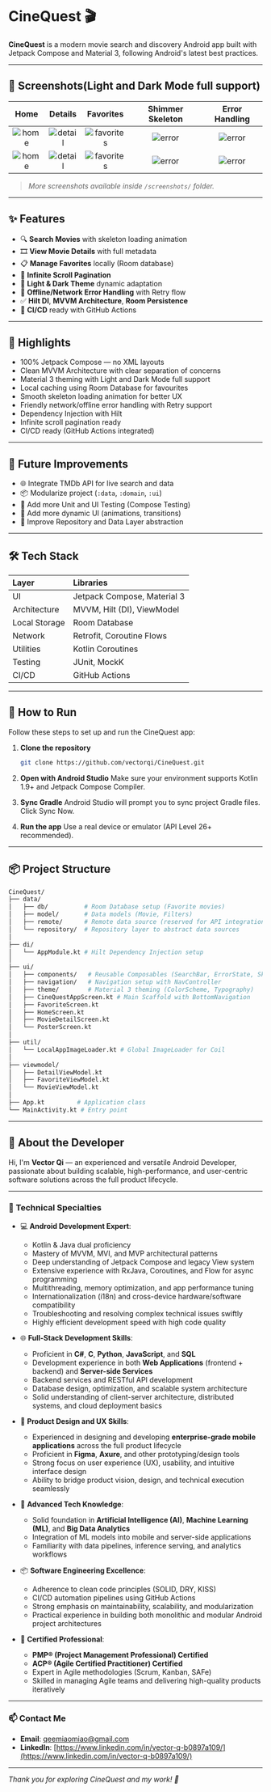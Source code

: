 # CineQuest 🎬

**CineQuest** is a modern movie search and discovery Android app built with Jetpack Compose and Material 3, following Android's latest best practices.

---

## 📱 Screenshots(Light and Dark Mode full support)
| Home | Details | Favorites | Shimmer Skeleton | Error Handling |
|:----:|:-------:|:---------:|:--------------:|:--------------:|
| ![home](screenshots/home_light.png) | ![detail](screenshots/detail_light.png) | ![favorites](screenshots/favourite_light.png) | ![error](screenshots/home_skeleton_light.png) |![error](screenshots/error_light.png) |
| ![home](screenshots/home_dark.png) | ![detail](screenshots/detail_dark.png) | ![favorites](screenshots/favourite_dark.png) | ![error](screenshots/home_skeleton_dark.png) | ![error](screenshots/error_dark.png) |
> _More screenshots available inside `/screenshots/` folder._

---

## ✨ Features

- 🔍 **Search Movies** with skeleton loading animation
- 🎞️ **View Movie Details** with full metadata
- 📋 **Manage Favorites** locally (Room database)
- 🔄 **Infinite Scroll Pagination**
- 🌙 **Light & Dark Theme** dynamic adaptation
- 🚫 **Offline/Network Error Handling** with Retry flow
- ✅ **Hilt DI**, **MVVM Architecture**, **Room Persistence**
- 🚀 **CI/CD** ready with GitHub Actions

---

## 🎨 Highlights

- 100% Jetpack Compose — no XML layouts
- Clean MVVM Architecture with clear separation of concerns
- Material 3 theming with Light and Dark Mode full support
- Local caching using Room Database for favourites
- Smooth skeleton loading animation for better UX
- Friendly network/offline error handling with Retry support
- Dependency Injection with Hilt
- Infinite scroll pagination ready
- CI/CD ready (GitHub Actions integrated)

---

## 🎯 Future Improvements

- 🌐 Integrate TMDb API for live search and data
- 📦 Modularize project (`:data`, `:domain`, `:ui`)
- 🧪 Add more Unit and UI Testing (Compose Testing)
- 📸 Add more dynamic UI (animations, transitions)
- 🧹 Improve Repository and Data Layer abstraction

---

## 🛠️ Tech Stack

| Layer | Libraries |
|:------|:----------|
| UI | Jetpack Compose, Material 3 |
| Architecture | MVVM, Hilt (DI), ViewModel |
| Local Storage | Room Database |
| Network | Retrofit, Coroutine Flows |
| Utilities | Kotlin Coroutines |
| Testing | JUnit, MockK |
| CI/CD | GitHub Actions |

---

## 🚀 How to Run

Follow these steps to set up and run the CineQuest app:

1. **Clone the repository**
   ```bash
   git clone https://github.com/vectorqi/CineQuest.git

2. **Open with Android Studio**
   Make sure your environment supports Kotlin 1.9+ and Jetpack Compose Compiler.

3. **Sync Gradle**
   Android Studio will prompt you to sync project Gradle files. Click Sync Now.

4. **Run the app**
   Use a real device or emulator (API Level 26+ recommended).
   
---

## 📦 Project Structure

```bash
CineQuest/
├── data/
│   ├── db/          # Room Database setup (Favorite movies)
│   ├── model/       # Data models (Movie, Filters)
│   ├── remote/      # Remote data source (reserved for API integration)
│   └── repository/  # Repository layer to abstract data sources
│
├── di/
│   └── AppModule.kt # Hilt Dependency Injection setup
│
├── ui/
│   ├── components/   # Reusable Composables (SearchBar, ErrorState, Skeletons)
│   ├── navigation/   # Navigation setup with NavController
│   ├── theme/        # Material 3 theming (ColorScheme, Typography)
│   ├── CineQuestAppScreen.kt # Main Scaffold with BottomNavigation
│   ├── FavoriteScreen.kt
│   ├── HomeScreen.kt
│   ├── MovieDetailScreen.kt
│   └── PosterScreen.kt
│
├── util/
│   └── LocalAppImageLoader.kt # Global ImageLoader for Coil
│
├── viewmodel/
│   ├── DetailViewModel.kt
│   ├── FavoriteViewModel.kt
│   └── MovieViewModel.kt
│
├── App.kt         # Application class
└── MainActivity.kt # Entry point
```

---

## 💬 About the Developer

Hi, I'm **Vector Qi** — an experienced and versatile Android Developer, passionate about building scalable, high-performance, and user-centric software solutions across the full product lifecycle.

---

### 🚀 Technical Specialties

- 💻 **Android Development Expert**:
  - Kotlin & Java dual proficiency
  - Mastery of MVVM, MVI, and MVP architectural patterns
  - Deep understanding of Jetpack Compose and legacy View system
  - Extensive experience with RxJava, Coroutines, and Flow for async programming
  - Multithreading, memory optimization, and app performance tuning
  - Internationalization (i18n) and cross-device hardware/software compatibility
  - Troubleshooting and resolving complex technical issues swiftly
  - Highly efficient development speed with high code quality

- 🌐 **Full-Stack Development Skills**:
  - Proficient in **C#**, **C**, **Python**, **JavaScript**, and **SQL**
  - Development experience in both **Web Applications** (frontend + backend) and **Server-side Services**
  - Backend services and RESTful API development
  - Database design, optimization, and scalable system architecture
  - Solid understanding of client-server architecture, distributed systems, and cloud deployment basics

- 🎨 **Product Design and UX Skills**:
  - Experienced in designing and developing **enterprise-grade mobile applications** across the full product lifecycle
  - Proficient in **Figma**, **Axure**, and other prototyping/design tools
  - Strong focus on user experience (UX), usability, and intuitive interface design
  - Ability to bridge product vision, design, and technical execution seamlessly

- 🧠 **Advanced Tech Knowledge**:
  - Solid foundation in **Artificial Intelligence (AI)**, **Machine Learning (ML)**, and **Big Data Analytics**
  - Integration of ML models into mobile and server-side applications
  - Familiarity with data pipelines, inference serving, and analytics workflows

- 📦 **Software Engineering Excellence**:
  - Adherence to clean code principles (SOLID, DRY, KISS)
  - CI/CD automation pipelines using GitHub Actions
  - Strong emphasis on maintainability, scalability, and modularization
  - Practical experience in building both monolithic and modular Android project architectures

- 📜 **Certified Professional**:
  - **PMP® (Project Management Professional) Certified**
  - **ACP® (Agile Certified Practitioner) Certified**
  - Expert in Agile methodologies (Scrum, Kanban, SAFe)
  - Skilled in managing Agile teams and delivering high-quality products iteratively

---

### 📫 Contact Me

- **Email**: [qeemiaomiao@gmail.com](mailto:qeemiaomiao@gmail.com)
- **LinkedIn**: [https://www.linkedin.com/in/vector-q-b0897a109/](https://www.linkedin.com/in/vector-q-b0897a109/)

---

_Thank you for exploring CineQuest and my work! 🚀_


